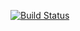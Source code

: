 [![Build Status](https://travis-ci.org/lh39/spring-transaction-test.svg?branch=master)](https://travis-ci.org/lh39/spring-transaction-test)
